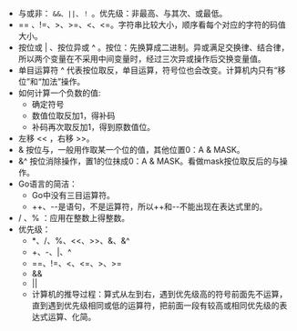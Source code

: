 * 与或非： ` &&、||、！ ` 。优先级：非最高、与其次、或最低。
* == 、!=、>、>=、<、<=。字符串比较大小，顺序看每个对应的字符的码值大小。
* 按位或 | 、按位异或 ^ 。按位：先换算成二进制。异或满足交换律、结合律，所以两个变量在不采用中间变量时，经过三次异或操作后交换变量值。
* 单目运算符 ^ 代表按位取反，单目运算，符号位也会改变。计算机内只有“移位”和“加法”操作。
* 如何计算一个负数的值:
    * 确定符号
    * 数值位取反加1，得补码
    * 补码再次取反加1，得到原数值位。
* 左移 << ，右移 >>。
* & 按位与，一般用作取某一个位的值，其他位置0：A & MASK。
* &^ 按位消除操作，置1的位抹成0：A & MASK。看做mask按位取反后的与操作。
* Go语言的简洁：
    * Go中没有三目运算符。
    * ++、--是语句，不是运算符，所以++和--不能出现在表达式里的。
* / 、% ：应用在整数上得整数。
* 优先级：
    * *、/、%、<<、>>、&、&^
    * +、-、|、^
    * ==、!=、<、<=、>、>=
    * &&
    * ||
    * 计算机的推导过程：算式从左到右，遇到优先级高的符号前面先不运算，直到遇到优先级相同或低的运算符，把前面一段有较高或相同优先级的表达式运算、化简。